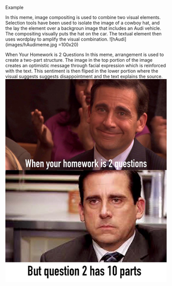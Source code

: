 Example

In this meme, image compositing is used to combine two visual elements. Selection tools have been used to isolate the image of a cowboy hat, and the lay the element over a backgroun image that includes an Audi vehicle. The compositing visually puts the hat on the car. The textual element then uses wordplay to amplify the visual combination.
![hAudi](images/hAudimeme.jpg =100x20)


When Your Homework is 2 Questions 
In this meme, arrangement is used to create a two-part structure. The image in the top portion of the image creates an optimistic message through facial expression which is reinforced with the text. This sentiment is then fliped in the lower portion where the visual suggests suggests disappointment and the text explains the source. 
![twopartmeme](images/twopartmeme.png)
